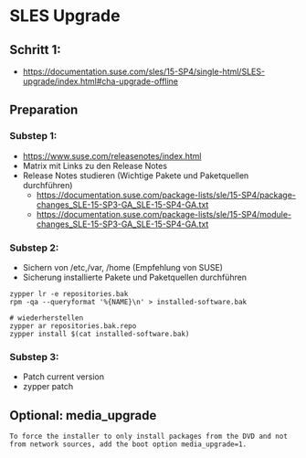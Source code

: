 # SLES Upgrade 

## Schritt 1:

  * https://documentation.suse.com/sles/15-SP4/single-html/SLES-upgrade/index.html#cha-upgrade-offline

## Preparation 

### Substep 1:

* https://www.suse.com/releasenotes/index.html
* Matrix mit Links zu den Release Notes
* Release Notes studieren (Wichtige Pakete und Paketquellen durchführen)
  * https://documentation.suse.com/package-lists/sle/15-SP4/package-changes_SLE-15-SP3-GA_SLE-15-SP4-GA.txt
  * https://documentation.suse.com/package-lists/sle/15-SP4/module-changes_SLE-15-SP3-GA_SLE-15-SP4-GA.txt

### Substep 2:

  
 * Sichern von /etc,/var, /home (Empfehlung von SUSE)
 * Sicherung installierte Pakete und Paketquellen durchführen

```
zypper lr -e repositories.bak
rpm -qa --queryformat '%{NAME}\n' > installed-software.bak
```

```
# wiederherstellen
zypper ar repositories.bak.repo
zypper install $(cat installed-software.bak)
```

### Substep 3:

  * Patch current version 
  * zypper patch 

## Optional: media_upgrade 

```
To force the installer to only install packages from the DVD and not from network sources, add the boot option media_upgrade=1.
```
